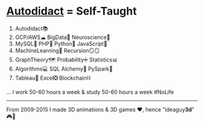# **[Autodidact](https://en.wikipedia.org/wiki/Autodidacticism) = Self-Taught**
1. Autodidact📚 
2. GCP/AWS☁ BigData🚀 Neuroscience🧠 
3. MySQL🐬 PHP🐘 Python🐍 JavaScript🤟 
4. MachineLearning🤖 Recursion🪞🪞  
5. GraphTheory🗺 Probability➗ Statistics📊
6. Algorithms💻 SQL Alchemy🧪 PySpark🔄 
7. Tableau🎨 Excel❎ Blockchain⛓

... I work 50-60 hours a week & study 50-60 hours a week #NoLife
****
From 2009-2015 I made 3D animations & 3D games ❤️, hence "ideaguy**3d**" 🎮👾
